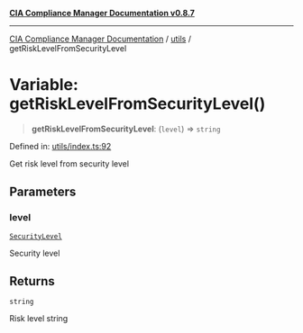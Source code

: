 [**CIA Compliance Manager Documentation v0.8.7**](../../README.md)

***

[CIA Compliance Manager Documentation](../../modules.md) / [utils](../README.md) / getRiskLevelFromSecurityLevel

# Variable: getRiskLevelFromSecurityLevel()

> **getRiskLevelFromSecurityLevel**: (`level`) => `string`

Defined in: [utils/index.ts:92](https://github.com/Hack23/cia-compliance-manager/blob/c1b03266cad85c2f58531e3fd0aea147fa649ae0/src/utils/index.ts#L92)

Get risk level from security level

## Parameters

### level

[`SecurityLevel`](../../index/type-aliases/SecurityLevel.md)

Security level

## Returns

`string`

Risk level string
